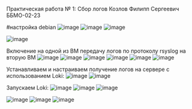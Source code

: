 Практическая работа № 1: Сбор логов
Козлов Филипп Сергеевич ББМО-02-23

#настройка debian
![image](https://github.com/user-attachments/assets/2c483b1e-d80d-4428-8e4d-06513a83d396)
![image](https://github.com/user-attachments/assets/a2a504c4-bab9-4338-8bc0-7fb7ef184de5)
![image](https://github.com/user-attachments/assets/04485d0d-801b-49ce-a616-fc6b09f54211)

![image](https://github.com/user-attachments/assets/118e13cc-8e62-4f38-9460-762312b10eb3)

Включение на одной из ВМ передачу логов по протоколу rsyslog на вторую ВМ
![image](https://github.com/user-attachments/assets/ed4d076b-f0a9-4d93-855a-39cfd3adb071)
![image](https://github.com/user-attachments/assets/c764acb3-5fcc-4949-8ecc-fe34c1148148)
![image](https://github.com/user-attachments/assets/bc720e4a-7201-437f-a06e-58903d4659fe)
![image](https://github.com/user-attachments/assets/802da53f-668e-411b-8902-e23cf7020c23)
![image](https://github.com/user-attachments/assets/173ecaab-c63d-4b27-8a66-debf2aba1fd2)
![image](https://github.com/user-attachments/assets/49027829-83c9-4f67-ac35-fe4853ca1c87)

Устанавливаем и настраиваем получение логов на сервере с использованием Loki:
![image](https://github.com/user-attachments/assets/f69b1c20-0ce5-44f9-b262-066a970fff01)
![image](https://github.com/user-attachments/assets/be1c21b2-71de-4781-8d9c-05412fc57685)

Запускаем Loki:
![image](https://github.com/user-attachments/assets/684c8f30-640a-49c6-90d4-fd057dec3c07)
![image](https://github.com/user-attachments/assets/a6407e2a-c690-4cba-a4cd-b31b96efc677)
![image](https://github.com/user-attachments/assets/d89333a4-a4e5-4019-8847-b06c3f57cddc)

![image](https://github.com/user-attachments/assets/f6f4a036-ff2a-43fe-9cc7-9d04bca3b8d4)
![image](https://github.com/user-attachments/assets/0c58b065-af75-4292-bdf1-685c13fe8b09)
![image](https://github.com/user-attachments/assets/bbb94a18-3707-43b2-a5a0-cc9a9f81c47a)
